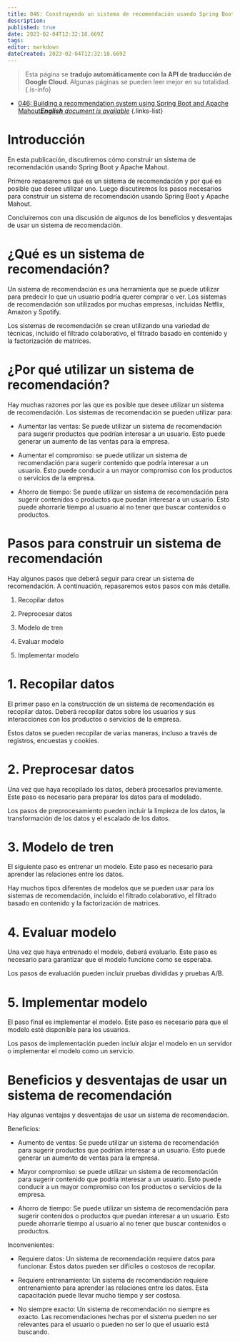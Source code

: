 ```yaml
---
title: 046: Construyendo un sistema de recomendación usando Spring Boot y Apache Mahout
description: 
published: true
date: 2023-02-04T12:32:18.669Z
tags: 
editor: markdown
dateCreated: 2023-02-04T12:32:18.669Z
---
```


> Esta página se **tradujo automáticamente con la API de traducción de Google Cloud**.
Algunas páginas se pueden leer mejor en su totalidad.{.is-info}



- [046: Building a recommendation system using Spring Boot and Apache Mahout***English** document is available*](/en/Knowledge-base/Spring-Boot/Learning/046-building-a-recommendation-system-using-spring-boot-and-apache-mahout)
{.links-list}


# Introducción

En esta publicación, discutiremos cómo construir un sistema de recomendación usando Spring Boot y Apache Mahout.

Primero repasaremos qué es un sistema de recomendación y por qué es posible que desee utilizar uno. Luego discutiremos los pasos necesarios para construir un sistema de recomendación usando Spring Boot y Apache Mahout.

Concluiremos con una discusión de algunos de los beneficios y desventajas de usar un sistema de recomendación.

# ¿Qué es un sistema de recomendación?

Un sistema de recomendación es una herramienta que se puede utilizar para predecir lo que un usuario podría querer comprar o ver. Los sistemas de recomendación son utilizados por muchas empresas, incluidas Netflix, Amazon y Spotify.

Los sistemas de recomendación se crean utilizando una variedad de técnicas, incluido el filtrado colaborativo, el filtrado basado en contenido y la factorización de matrices.

# ¿Por qué utilizar un sistema de recomendación?

Hay muchas razones por las que es posible que desee utilizar un sistema de recomendación. Los sistemas de recomendación se pueden utilizar para:

- Aumentar las ventas: Se puede utilizar un sistema de recomendación para sugerir productos que podrían interesar a un usuario. Esto puede generar un aumento de las ventas para la empresa.

- Aumentar el compromiso: se puede utilizar un sistema de recomendación para sugerir contenido que podría interesar a un usuario. Esto puede conducir a un mayor compromiso con los productos o servicios de la empresa.

- Ahorro de tiempo: Se puede utilizar un sistema de recomendación para sugerir contenidos o productos que puedan interesar a un usuario. Esto puede ahorrarle tiempo al usuario al no tener que buscar contenidos o productos.

# Pasos para construir un sistema de recomendación

Hay algunos pasos que deberá seguir para crear un sistema de recomendación. A continuación, repasaremos estos pasos con más detalle.

1. Recopilar datos

2. Preprocesar datos

3. Modelo de tren

4. Evaluar modelo

5. Implementar modelo

# 1. Recopilar datos

El primer paso en la construcción de un sistema de recomendación es recopilar datos. Deberá recopilar datos sobre los usuarios y sus interacciones con los productos o servicios de la empresa.

Estos datos se pueden recopilar de varias maneras, incluso a través de registros, encuestas y cookies.

# 2. Preprocesar datos

Una vez que haya recopilado los datos, deberá procesarlos previamente. Este paso es necesario para preparar los datos para el modelado.

Los pasos de preprocesamiento pueden incluir la limpieza de los datos, la transformación de los datos y el escalado de los datos.

# 3. Modelo de tren

El siguiente paso es entrenar un modelo. Este paso es necesario para aprender las relaciones entre los datos.

Hay muchos tipos diferentes de modelos que se pueden usar para los sistemas de recomendación, incluido el filtrado colaborativo, el filtrado basado en contenido y la factorización de matrices.

# 4. Evaluar modelo

Una vez que haya entrenado el modelo, deberá evaluarlo. Este paso es necesario para garantizar que el modelo funcione como se esperaba.

Los pasos de evaluación pueden incluir pruebas divididas y pruebas A/B.

# 5. Implementar modelo

El paso final es implementar el modelo. Este paso es necesario para que el modelo esté disponible para los usuarios.

Los pasos de implementación pueden incluir alojar el modelo en un servidor o implementar el modelo como un servicio.

# Beneficios y desventajas de usar un sistema de recomendación

Hay algunas ventajas y desventajas de usar un sistema de recomendación.

Beneficios:

- Aumento de ventas: Se puede utilizar un sistema de recomendación para sugerir productos que podrían interesar a un usuario. Esto puede generar un aumento de ventas para la empresa.

- Mayor compromiso: se puede utilizar un sistema de recomendación para sugerir contenido que podría interesar a un usuario. Esto puede conducir a un mayor compromiso con los productos o servicios de la empresa.

- Ahorro de tiempo: Se puede utilizar un sistema de recomendación para sugerir contenidos o productos que puedan interesar a un usuario. Esto puede ahorrarle tiempo al usuario al no tener que buscar contenidos o productos.

Inconvenientes:

- Requiere datos: Un sistema de recomendación requiere datos para funcionar. Estos datos pueden ser difíciles o costosos de recopilar.

- Requiere entrenamiento: Un sistema de recomendación requiere entrenamiento para aprender las relaciones entre los datos. Esta capacitación puede llevar mucho tiempo y ser costosa.

- No siempre exacto: Un sistema de recomendación no siempre es exacto. Las recomendaciones hechas por el sistema pueden no ser relevantes para el usuario o pueden no ser lo que el usuario está buscando.